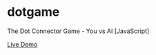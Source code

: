 # dotgame
The Dot Connector Game - You vs AI [JavaScript]

[Live Demo](https://dotgame.netlify.app/)
